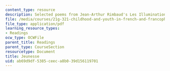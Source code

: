 ```yaml
---
content_type: resource
description: Selected poems from Jean-Arthur Rimbaud's Les Illuminations (1875).
file: /media/courses/21g-321-childhood-and-youth-in-french-and-francophone-cultures-spring-2013/ab69d9df5385ceeca8b039d156119701_MIT21G_321S13_jeunesse.pdf
file_type: application/pdf
learning_resource_types:
- Readings
ocw_type: OCWFile
parent_title: Readings
parent_type: CourseSection
resourcetype: Document
title: Jeunesse
uid: ab69d9df-5385-ceec-a8b0-39d156119701
---
```

